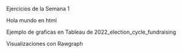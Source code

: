 Ejercicios de la Semana 1

Hola mundo en html

Ejemplo de graficas en Tableau de 2022_election_cycle_fundraising

Visualizaciones con Rawgraph
